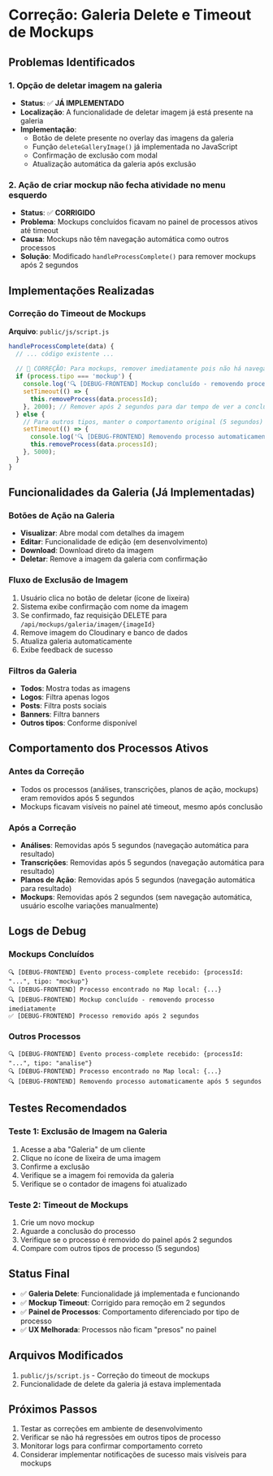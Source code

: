 # Correção: Galeria Delete e Timeout de Mockups

## Problemas Identificados

### 1. Opção de deletar imagem na galeria
- **Status**: ✅ **JÁ IMPLEMENTADO**
- **Localização**: A funcionalidade de deletar imagem já está presente na galeria
- **Implementação**: 
  - Botão de delete presente no overlay das imagens da galeria
  - Função `deleteGalleryImage()` já implementada no JavaScript
  - Confirmação de exclusão com modal
  - Atualização automática da galeria após exclusão

### 2. Ação de criar mockup não fecha atividade no menu esquerdo
- **Status**: ✅ **CORRIGIDO**
- **Problema**: Mockups concluídos ficavam no painel de processos ativos até timeout
- **Causa**: Mockups não têm navegação automática como outros processos
- **Solução**: Modificado `handleProcessComplete()` para remover mockups após 2 segundos

## Implementações Realizadas

### Correção do Timeout de Mockups

**Arquivo**: `public/js/script.js`

```javascript
handleProcessComplete(data) {
  // ... código existente ...
  
  // 🚀 CORREÇÃO: Para mockups, remover imediatamente pois não há navegação automática
  if (process.tipo === 'mockup') {
    console.log('🔍 [DEBUG-FRONTEND] Mockup concluído - removendo processo imediatamente');
    setTimeout(() => {
      this.removeProcess(data.processId);
    }, 2000); // Remover após 2 segundos para dar tempo de ver a conclusão
  } else {
    // Para outros tipos, manter o comportamento original (5 segundos)
    setTimeout(() => {
      console.log('🔍 [DEBUG-FRONTEND] Removendo processo automaticamente após 5 segundos:', data.processId);
      this.removeProcess(data.processId);
    }, 5000);
  }
}
```

## Funcionalidades da Galeria (Já Implementadas)

### Botões de Ação na Galeria
- **Visualizar**: Abre modal com detalhes da imagem
- **Editar**: Funcionalidade de edição (em desenvolvimento)
- **Download**: Download direto da imagem
- **Deletar**: Remove a imagem da galeria com confirmação

### Fluxo de Exclusão de Imagem
1. Usuário clica no botão de deletar (ícone de lixeira)
2. Sistema exibe confirmação com nome da imagem
3. Se confirmado, faz requisição DELETE para `/api/mockups/galeria/imagem/{imageId}`
4. Remove imagem do Cloudinary e banco de dados
5. Atualiza galeria automaticamente
6. Exibe feedback de sucesso

### Filtros da Galeria
- **Todos**: Mostra todas as imagens
- **Logos**: Filtra apenas logos
- **Posts**: Filtra posts sociais
- **Banners**: Filtra banners
- **Outros tipos**: Conforme disponível

## Comportamento dos Processos Ativos

### Antes da Correção
- Todos os processos (análises, transcrições, planos de ação, mockups) eram removidos após 5 segundos
- Mockups ficavam visíveis no painel até timeout, mesmo após conclusão

### Após a Correção
- **Análises**: Removidas após 5 segundos (navegação automática para resultado)
- **Transcrições**: Removidas após 5 segundos (navegação automática para resultado)
- **Planos de Ação**: Removidas após 5 segundos (navegação automática para resultado)
- **Mockups**: Removidas após 2 segundos (sem navegação automática, usuário escolhe variações manualmente)

## Logs de Debug

### Mockups Concluídos
```
🔍 [DEBUG-FRONTEND] Evento process-complete recebido: {processId: "...", tipo: "mockup"}
🔍 [DEBUG-FRONTEND] Processo encontrado no Map local: {...}
🔍 [DEBUG-FRONTEND] Mockup concluído - removendo processo imediatamente
✅ [DEBUG-FRONTEND] Processo removido após 2 segundos
```

### Outros Processos
```
🔍 [DEBUG-FRONTEND] Evento process-complete recebido: {processId: "...", tipo: "analise"}
🔍 [DEBUG-FRONTEND] Processo encontrado no Map local: {...}
🔍 [DEBUG-FRONTEND] Removendo processo automaticamente após 5 segundos
```

## Testes Recomendados

### Teste 1: Exclusão de Imagem na Galeria
1. Acesse a aba "Galeria" de um cliente
2. Clique no ícone de lixeira de uma imagem
3. Confirme a exclusão
4. Verifique se a imagem foi removida da galeria
5. Verifique se o contador de imagens foi atualizado

### Teste 2: Timeout de Mockups
1. Crie um novo mockup
2. Aguarde a conclusão do processo
3. Verifique se o processo é removido do painel após 2 segundos
4. Compare com outros tipos de processo (5 segundos)

## Status Final

- ✅ **Galeria Delete**: Funcionalidade já implementada e funcionando
- ✅ **Mockup Timeout**: Corrigido para remoção em 2 segundos
- ✅ **Painel de Processos**: Comportamento diferenciado por tipo de processo
- ✅ **UX Melhorada**: Processos não ficam "presos" no painel

## Arquivos Modificados

1. `public/js/script.js` - Correção do timeout de mockups
2. Funcionalidade de delete da galeria já estava implementada

## Próximos Passos

1. Testar as correções em ambiente de desenvolvimento
2. Verificar se não há regressões em outros tipos de processo
3. Monitorar logs para confirmar comportamento correto
4. Considerar implementar notificações de sucesso mais visíveis para mockups
